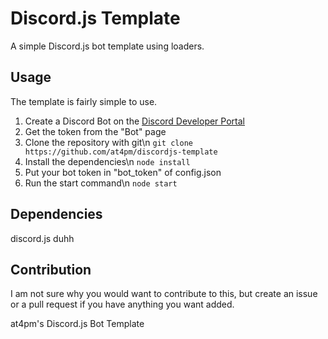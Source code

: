 # Discord.js Template
A simple Discord.js bot template using loaders.

## Usage
The template is fairly simple to use.
1. Create a Discord Bot on the [Discord Developer Portal](https://discord.com/developers/applications)
2. Get the token from the "Bot" page
3. Clone the repository with git\n
```git clone https://github.com/at4pm/discordjs-template```
4. Install the dependencies\n
```node install```
5. Put your bot token in "bot_token" of config.json
6. Run the start command\n
```node start```

## Dependencies
discord.js duhh

## Contribution
I am not sure why you would want to contribute to this, but create an issue or a pull request if you have anything you want added.

at4pm's Discord.js Bot Template
